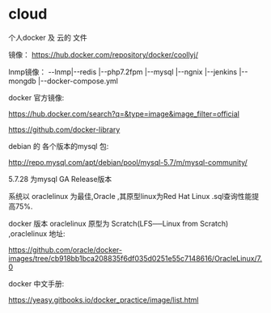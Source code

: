 # cloud
个人docker 及 云的 文件

镜像： https://hub.docker.com/repository/docker/coollyj/

lnmp镜像：
--lnmp|--redis
      |--php7.2fpm
      |--mysql
      |--ngnix
      |--jenkins
      |--mongdb
      |--docker-compose.yml
	  
	  

docker 官方镜像:

https://hub.docker.com/search?q=&type=image&image_filter=official

https://github.com/docker-library



debian 的 各个版本的mysql 包:

http://repo.mysql.com/apt/debian/pool/mysql-5.7/m/mysql-community/

5.7.28 为mysql GA Release版本

系统以 oraclelinux 为最佳,Oracle  ,其原型linux为Red Hat Linux .sql查询性能提高75%.

docker 版本 oraclelinux 原型为 Scratch(LFS──Linux from Scratch) ,oraclelinux 地址:

https://github.com/oracle/docker-images/tree/cb918bb1bca208835f6df035d0251e55c7148616/OracleLinux/7.0



docker 中文手册:

https://yeasy.gitbooks.io/docker_practice/image/list.html

 



